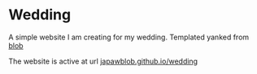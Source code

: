 # Wedding

A simple website I am creating for my wedding. Templated yanked from [blob](https://www.tooplate.com/view/2117-infinite-loop)

The website is active at url [japawblob.github.io/wedding](https://japawblob.github.io/wedding)

